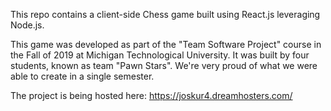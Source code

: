 This repo contains a client-side Chess game built using React.js leveraging Node.js.

This game was developed as part of the "Team Software Project" course in the Fall of 2019 at Michigan Technological University.
It was built by four students, known as team "Pawn Stars". We're very proud of what we were able to create in a single semester.

The project is being hosted here:
https://joskur4.dreamhosters.com/

